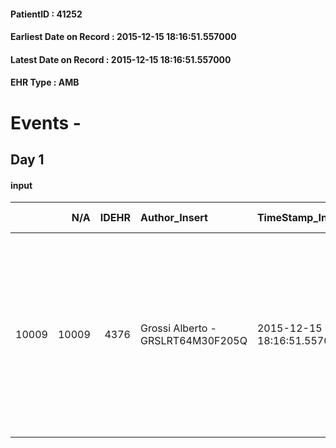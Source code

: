 
#### PatientID : 41252
#### Earliest Date on Record : 2015-12-15 18:16:51.557000
#### Latest Date on Record : 2015-12-15 18:16:51.557000
#### EHR Type : AMB

# Events - 

## Day 1

#### input
|       |    N/A |   IDEHR | Author_Insert                     | TimeStamp_Insert           | EHRType   |   PatientID |   IDDigitalSignDocument | persone_vicine   |   Unnamed: 0_x.1 |   IDANAMNESI_SOCIALE | Patient   | FamigliaAltro   | Paziente_T   | FamigliaAltro_T   |   Non_Rilevabile_x.1 | Note_Non_Rilevabile_x.1   | opt_Problemi   | Note_I                                                                                                                                      | chk_contr_sintomi   | opt_paziente_a      | opt_famiglia_a   | opt_adeguatezza   | ds_note_ad                                                                                                                                                                                                                                                | opt_paziente_solo   | opt_presente_assente   | Caregiver_principale   | opt_capacita         | ds_familiari_coinv   | opt_risorse_ec   | opt_paziente_ad   | opt_caregiver_ad   | opt_inv_civile   | Needs     | Domestic partnership   | Fragility                    |
|------:|-------:|--------:|:----------------------------------|:---------------------------|:----------|------------:|------------------------:|:-----------------|-----------------:|---------------------:|:----------|:----------------|:-------------|:------------------|---------------------:|:--------------------------|:---------------|:--------------------------------------------------------------------------------------------------------------------------------------------|:--------------------|:--------------------|:-----------------|:------------------|:----------------------------------------------------------------------------------------------------------------------------------------------------------------------------------------------------------------------------------------------------------|:--------------------|:-----------------------|:-----------------------|:---------------------|:---------------------|:-----------------|:------------------|:-------------------|:-----------------|:----------|:-----------------------|:-----------------------------|
| 10009 |  10009 |    4376 | Grossi Alberto - GRSLRT64M30F205Q | 2015-12-15 18:16:51.557000 | AMB       |       41252 |                  215079 | N/A              |             2067 |                 1403 | Si#1      | Si#1            | No#0         | Si#1              |                    0 | NR                        | No#0           | Il paziente √® informato di essere un malato oncologico e anche della diffusione metastatica ma continua a sperare di riprendere le terapie | controllo sintomi#0 | Sovradimensionate#0 | Congruenti#1     | No#0              | Il paziente √® assistito da UOCP IEO ma la famiglia √® molto in difficolt√† nella gestione dell'aggravamento clinico. Il paziente inizialmente aveva rifiutato il ricovero ma poi ha preso atto delle difficolt√† espresse dalla famiglia ed ha accettato | No#0                | Presente#1             | wife                   | Non incrementabile#2 | 4 figlie             | Da valutare#2    | Parziale#1        | Totale#2           | Si#1             | Clinici#0 | Coniuge/Convivente#0   | sovraccarico assistenziale#4 |


